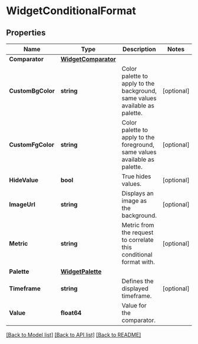 # WidgetConditionalFormat

## Properties

Name | Type | Description | Notes
------------ | ------------- | ------------- | -------------
**Comparator** | [**WidgetComparator**](WidgetComparator.md) |  | 
**CustomBgColor** | **string** | Color palette to apply to the background, same values available as palette. | [optional] 
**CustomFgColor** | **string** | Color palette to apply to the foreground, same values available as palette. | [optional] 
**HideValue** | **bool** | True hides values. | [optional] 
**ImageUrl** | **string** | Displays an image as the background. | [optional] 
**Metric** | **string** | Metric from the request to correlate this conditional format with. | [optional] 
**Palette** | [**WidgetPalette**](WidgetPalette.md) |  | 
**Timeframe** | **string** | Defines the displayed timeframe. | [optional] 
**Value** | **float64** | Value for the comparator. | 

[[Back to Model list]](../README.md#documentation-for-models) [[Back to API list]](../README.md#documentation-for-api-endpoints) [[Back to README]](../README.md)


